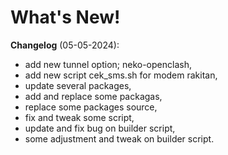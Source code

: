 # What's New!

**Changelog** (05-05-2024):
- add new tunnel option; neko-openclash,
- add new script cek_sms.sh for modem rakitan,
- update several packages,
- add and replace some packagas,
- replace some packages source,
- fix and tweak some script,
- update and fix bug on builder script,
- some adjustment and tweak on  builder script.
